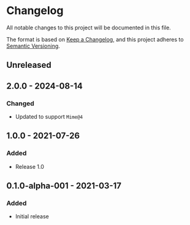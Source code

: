 # Changelog
All notable changes to this project will be documented in this file.

The format is based on [Keep a Changelog](https://keepachangelog.com/en/1.0.0/),
and this project adheres to [Semantic Versioning](https://semver.org/spec/v2.0.0.html).

## Unreleased

## 2.0.0 - 2024-08-14

### Changed

* Updated to support `Mime@4`

## 1.0.0 - 2021-07-26

### Added

* Release 1.0

## 0.1.0-alpha-001 - 2021-03-17

### Added

* Initial release
